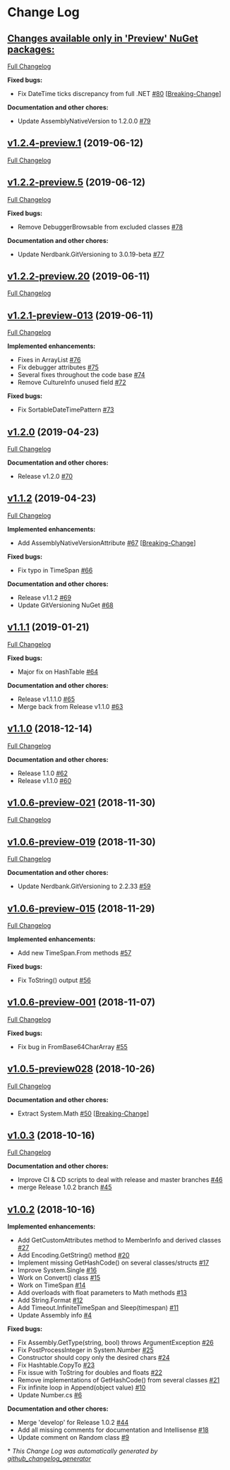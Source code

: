 # Change Log

## [**Changes available only in 'Preview' NuGet packages:**](https://github.com/nanoframework/lib-CoreLibrary/tree/HEAD)

[Full Changelog](https://github.com/nanoframework/lib-CoreLibrary/compare/v1.2.4-preview.1...HEAD)

**Fixed bugs:**

- Fix DateTime ticks discrepancy from full .NET [\#80](https://github.com/nanoframework/lib-CoreLibrary/pull/80) [[Breaking-Change](https://github.com/nanoframework/lib-CoreLibrary/labels/Breaking-Change)]

**Documentation and other chores:**

- Update AssemblyNativeVersion to 1.2.0.0 [\#79](https://github.com/nanoframework/lib-CoreLibrary/pull/79)

## [v1.2.4-preview.1](https://github.com/nanoframework/lib-CoreLibrary/tree/v1.2.4-preview.1) (2019-06-12)
[Full Changelog](https://github.com/nanoframework/lib-CoreLibrary/compare/v1.2.2-preview.5...v1.2.4-preview.1)

## [v1.2.2-preview.5](https://github.com/nanoframework/lib-CoreLibrary/tree/v1.2.2-preview.5) (2019-06-12)
[Full Changelog](https://github.com/nanoframework/lib-CoreLibrary/compare/v1.2.2-preview.20...v1.2.2-preview.5)

**Fixed bugs:**

- Remove DebuggerBrowsable from excluded classes [\#78](https://github.com/nanoframework/lib-CoreLibrary/pull/78)

**Documentation and other chores:**

- Update Nerdbank.GitVersioning to 3.0.19-beta [\#77](https://github.com/nanoframework/lib-CoreLibrary/pull/77)

## [v1.2.2-preview.20](https://github.com/nanoframework/lib-CoreLibrary/tree/v1.2.2-preview.20) (2019-06-11)
[Full Changelog](https://github.com/nanoframework/lib-CoreLibrary/compare/v1.2.1-preview-013...v1.2.2-preview.20)

## [v1.2.1-preview-013](https://github.com/nanoframework/lib-CoreLibrary/tree/v1.2.1-preview-013) (2019-06-11)
[Full Changelog](https://github.com/nanoframework/lib-CoreLibrary/compare/v1.2.0...v1.2.1-preview-013)

**Implemented enhancements:**

- Fixes in ArrayList [\#76](https://github.com/nanoframework/lib-CoreLibrary/pull/76)
- Fix debugger attributes [\#75](https://github.com/nanoframework/lib-CoreLibrary/pull/75)
- Several fixes throughout the code base [\#74](https://github.com/nanoframework/lib-CoreLibrary/pull/74)
- Remove CultureInfo unused field [\#72](https://github.com/nanoframework/lib-CoreLibrary/pull/72)

**Fixed bugs:**

- Fix SortableDateTimePattern [\#73](https://github.com/nanoframework/lib-CoreLibrary/pull/73)

## [v1.2.0](https://github.com/nanoframework/lib-CoreLibrary/tree/v1.2.0) (2019-04-23)
[Full Changelog](https://github.com/nanoframework/lib-CoreLibrary/compare/v1.1.2...v1.2.0)

**Documentation and other chores:**

- Release v1.2.0 [\#70](https://github.com/nanoframework/lib-CoreLibrary/pull/70)

## [v1.1.2](https://github.com/nanoframework/lib-CoreLibrary/tree/v1.1.2) (2019-04-23)
[Full Changelog](https://github.com/nanoframework/lib-CoreLibrary/compare/v1.1.1...v1.1.2)

**Implemented enhancements:**

- Add AssemblyNativeVersionAttribute [\#67](https://github.com/nanoframework/lib-CoreLibrary/pull/67) [[Breaking-Change](https://github.com/nanoframework/lib-CoreLibrary/labels/Breaking-Change)]

**Fixed bugs:**

- Fix typo in TimeSpan [\#66](https://github.com/nanoframework/lib-CoreLibrary/pull/66)

**Documentation and other chores:**

- Release v1.1.2 [\#69](https://github.com/nanoframework/lib-CoreLibrary/pull/69)
- Update GitVersioning NuGet [\#68](https://github.com/nanoframework/lib-CoreLibrary/pull/68)

## [v1.1.1](https://github.com/nanoframework/lib-CoreLibrary/tree/v1.1.1) (2019-01-21)
[Full Changelog](https://github.com/nanoframework/lib-CoreLibrary/compare/v1.1.0...v1.1.1)

**Fixed bugs:**

- Major fix on HashTable [\#64](https://github.com/nanoframework/lib-CoreLibrary/pull/64)

**Documentation and other chores:**

- Release v1.1.1.0 [\#65](https://github.com/nanoframework/lib-CoreLibrary/pull/65)
- Merge back from Release v1.1.0 [\#63](https://github.com/nanoframework/lib-CoreLibrary/pull/63)

## [v1.1.0](https://github.com/nanoframework/lib-CoreLibrary/tree/v1.1.0) (2018-12-14)
[Full Changelog](https://github.com/nanoframework/lib-CoreLibrary/compare/v1.0.6-preview-021...v1.1.0)

**Documentation and other chores:**

- Release 1.1.0 [\#62](https://github.com/nanoframework/lib-CoreLibrary/pull/62)
- Release v1.1.0 [\#60](https://github.com/nanoframework/lib-CoreLibrary/pull/60)

## [v1.0.6-preview-021](https://github.com/nanoframework/lib-CoreLibrary/tree/v1.0.6-preview-021) (2018-11-30)
[Full Changelog](https://github.com/nanoframework/lib-CoreLibrary/compare/v1.0.6-preview-019...v1.0.6-preview-021)

## [v1.0.6-preview-019](https://github.com/nanoframework/lib-CoreLibrary/tree/v1.0.6-preview-019) (2018-11-30)
[Full Changelog](https://github.com/nanoframework/lib-CoreLibrary/compare/v1.0.6-preview-015...v1.0.6-preview-019)

**Documentation and other chores:**

- Update Nerdbank.GitVersioning to 2.2.33 [\#59](https://github.com/nanoframework/lib-CoreLibrary/pull/59)

## [v1.0.6-preview-015](https://github.com/nanoframework/lib-CoreLibrary/tree/v1.0.6-preview-015) (2018-11-29)
[Full Changelog](https://github.com/nanoframework/lib-CoreLibrary/compare/v1.0.6-preview-001...v1.0.6-preview-015)

**Implemented enhancements:**

- Add new TimeSpan.From methods [\#57](https://github.com/nanoframework/lib-CoreLibrary/pull/57)

**Fixed bugs:**

- Fix ToString\(\) output  [\#56](https://github.com/nanoframework/lib-CoreLibrary/pull/56)

## [v1.0.6-preview-001](https://github.com/nanoframework/lib-CoreLibrary/tree/v1.0.6-preview-001) (2018-11-07)
[Full Changelog](https://github.com/nanoframework/lib-CoreLibrary/compare/v1.0.5-preview028...v1.0.6-preview-001)

**Fixed bugs:**

- Fix bug in FromBase64CharArray [\#55](https://github.com/nanoframework/lib-CoreLibrary/pull/55)

## [v1.0.5-preview028](https://github.com/nanoframework/lib-CoreLibrary/tree/v1.0.5-preview028) (2018-10-26)
[Full Changelog](https://github.com/nanoframework/lib-CoreLibrary/compare/v1.0.3...v1.0.5-preview028)

**Documentation and other chores:**

- Extract System.Math [\#50](https://github.com/nanoframework/lib-CoreLibrary/pull/50) [[Breaking-Change](https://github.com/nanoframework/lib-CoreLibrary/labels/Breaking-Change)]

## [v1.0.3](https://github.com/nanoframework/lib-CoreLibrary/tree/v1.0.3) (2018-10-16)
[Full Changelog](https://github.com/nanoframework/lib-CoreLibrary/compare/v1.0.2...v1.0.3)

**Documentation and other chores:**

- Improve CI & CD scripts to deal with release and master branches [\#46](https://github.com/nanoframework/lib-CoreLibrary/pull/46)
- merge Release 1.0.2 branch [\#45](https://github.com/nanoframework/lib-CoreLibrary/pull/45)

## [v1.0.2](https://github.com/nanoframework/lib-CoreLibrary/tree/v1.0.2) (2018-10-16)
**Implemented enhancements:**

- Add GetCustomAttributes method to MemberInfo and derived classes [\#27](https://github.com/nanoframework/lib-CoreLibrary/pull/27)
- Add Encoding.GetString\(\) method [\#20](https://github.com/nanoframework/lib-CoreLibrary/pull/20)
- Implement missing GetHashCode\(\) on several classes/structs [\#17](https://github.com/nanoframework/lib-CoreLibrary/pull/17)
- Improve System.Single [\#16](https://github.com/nanoframework/lib-CoreLibrary/pull/16)
- Work on Convert\(\) class [\#15](https://github.com/nanoframework/lib-CoreLibrary/pull/15)
- Work on TimeSpan [\#14](https://github.com/nanoframework/lib-CoreLibrary/pull/14)
- Add overloads with float parameters to Math methods [\#13](https://github.com/nanoframework/lib-CoreLibrary/pull/13)
- Add String.Format [\#12](https://github.com/nanoframework/lib-CoreLibrary/pull/12)
- Add Timeout.InfiniteTimeSpan and Sleep\(timespan\) [\#11](https://github.com/nanoframework/lib-CoreLibrary/pull/11)
- Update Assembly info [\#4](https://github.com/nanoframework/lib-CoreLibrary/pull/4)

**Fixed bugs:**

- Fix Assembly.GetType\(string, bool\) throws ArgumentException [\#26](https://github.com/nanoframework/lib-CoreLibrary/pull/26)
- Fix PostProcessInteger in System.Number [\#25](https://github.com/nanoframework/lib-CoreLibrary/pull/25)
- Constructor should copy only the desired chars [\#24](https://github.com/nanoframework/lib-CoreLibrary/pull/24)
- Fix Hashtable.CopyTo [\#23](https://github.com/nanoframework/lib-CoreLibrary/pull/23)
- Fix issue with ToString for doubles and floats [\#22](https://github.com/nanoframework/lib-CoreLibrary/pull/22)
- Remove implementations of GetHashCode\(\) from several classes [\#21](https://github.com/nanoframework/lib-CoreLibrary/pull/21)
- Fix infinite loop in Append\(object value\) [\#10](https://github.com/nanoframework/lib-CoreLibrary/pull/10)
- Update Number.cs [\#6](https://github.com/nanoframework/lib-CoreLibrary/pull/6)

**Documentation and other chores:**

- Merge 'develop' for Release 1.0.2 [\#44](https://github.com/nanoframework/lib-CoreLibrary/pull/44)
- Add all missing comments for documentation and Intellisense [\#18](https://github.com/nanoframework/lib-CoreLibrary/pull/18)
- Update comment on Random class [\#9](https://github.com/nanoframework/lib-CoreLibrary/pull/9)



\* *This Change Log was automatically generated by [github_changelog_generator](https://github.com/skywinder/Github-Changelog-Generator)*